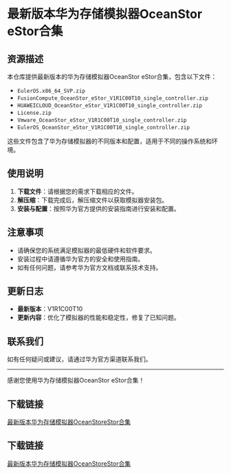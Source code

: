 # 最新版本华为存储模拟器OceanStor eStor合集

## 资源描述

本仓库提供最新版本的华为存储模拟器OceanStor eStor合集，包含以下文件：

- `EulerOS.x86_64_SVP.zip`
- `FusionCompute_OceanStor_eStor_V1R1C00T10_single_controller.zip`
- `HUAWEICLOUD_OceanStor_eStor_V1R1C00T10_single_controller.zip`
- `License.zip`
- `Vmware_OceanStor_eStor_V1R1C00T10_single_controller.zip`
- `EulerOS_OceanStor_eStor_V1R1C00T10_single_controller.zip`

这些文件包含了华为存储模拟器的不同版本和配置，适用于不同的操作系统和环境。

## 使用说明

1. **下载文件**：请根据您的需求下载相应的文件。
2. **解压缩**：下载完成后，解压缩文件以获取模拟器安装包。
3. **安装与配置**：按照华为官方提供的安装指南进行安装和配置。

## 注意事项

- 请确保您的系统满足模拟器的最低硬件和软件要求。
- 安装过程中请遵循华为官方的安全和使用指南。
- 如有任何问题，请参考华为官方文档或联系技术支持。

## 更新日志

- **最新版本**：V1R1C00T10
- **更新内容**：优化了模拟器的性能和稳定性，修复了已知问题。

## 联系我们

如有任何疑问或建议，请通过华为官方渠道联系我们。

---

感谢您使用华为存储模拟器OceanStor eStor合集！

## 下载链接

[最新版本华为存储模拟器OceanStoreStor合集](https://pan.quark.cn/s/008285940ff3)

## 下载链接

[最新版本华为存储模拟器OceanStoreStor合集](https://pan.quark.cn/s/c15d4b67841e)